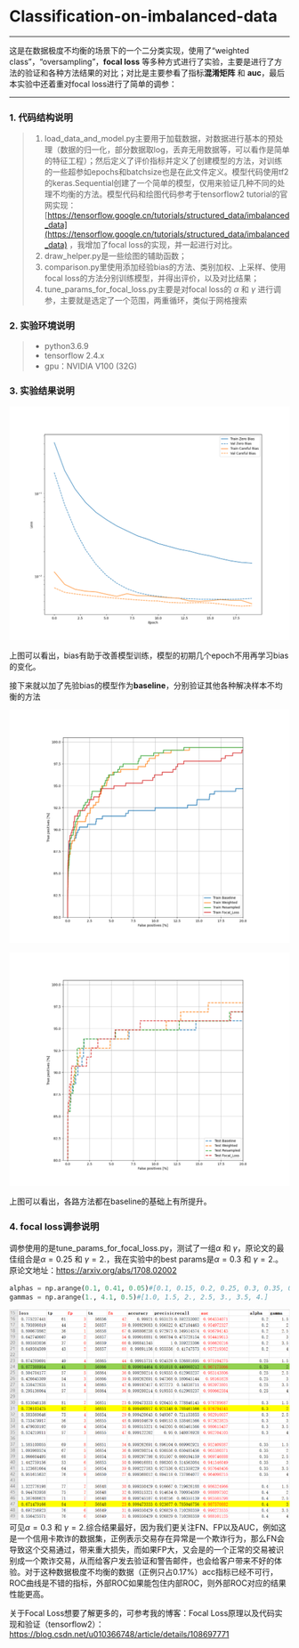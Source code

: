 # Classification-on-imbalanced-data

------

这是在数据极度不均衡的场景下的一个二分类实现，使用了“weighted class”，“oversampling”，**focal loss** 等多种方式进行了实验，主要是进行了方法的验证和各种方法结果的对比；对比是主要参看了指标**混淆矩阵** 和 **auc**，最后本实验中还着重对focal loss进行了简单的调参：

------

### 1. 代码结构说明
> 1. load_data_and_model.py主要用于加载数据，对数据进行基本的预处理（数据的归一化，部分数据取log，丢弃无用数据等，可以看作是简单的特征工程）；然后定义了评价指标并定义了创建模型的方法，对训练的一些超参如epochs和batchsize也是在此文件定义。模型代码使用tf2的keras.Sequential创建了一个简单的模型，仅用来验证几种不同的处理不均衡的方法。模型代码和绘图代码参考于tensorflow2 tutorial的官网实现：[https://tensorflow.google.cn/tutorials/structured_data/imbalanced_data](https://tensorflow.google.cn/tutorials/structured_data/imbalanced_data) ，我增加了focal loss的实现，并一起进行对比。
> 2. draw_helper.py是一些绘图的辅助函数；
> 3. comparison.py里使用添加经验bias的方法、类别加权、上采样、使用focal loss的方法分别训练模型，并得出评价，以及对比结果；
> 4. tune_params_for_focal_loss.py主要是对focal loss的 $\alpha$ 和 $\gamma$ 进行调参，主要就是选定了一个范围，两重循环，类似于网格搜索

### 2. 实验环境说明

> * python3.6.9
> * tensorflow 2.4.x
> * gpu：NVIDIA V100 (32G)


### 3. 实验结果说明

![增加先验bias后结果对比图](./Classification/src/imbalanced/imgs/bias_helped.png)

上图可以看出，bias有助于改善模型训练，模型的初期几个epoch不用再学习bias的变化。

接下来就以加了先验bias的模型作为**baseline**，分别验证其他各种解决样本不均衡的方法

![各种方法的训练结果对比图](./Classification/src/imbalanced/imgs/training_roc_comparison.png)

![各种方法的测试结果对比图](./Classification/src/imbalanced/imgs/testing_roc_comparison.png)

上图可以看出，各路方法都在baseline的基础上有所提升。

### 4. focal loss调参说明

调参使用的是tune_params_for_focal_loss.py，测试了一组$\alpha$ 和 $\gamma$，原论文的最佳组合是$\alpha=0.25$ 和 $\gamma=2.$，我在实验中的best params是$\alpha=0.3$ 和 $\gamma=2.$。原论文地址：https://arxiv.org/abs/1708.02002
```python
alphas = np.arange(0.1, 0.41, 0.05)#[0.1, 0.15, 0.2, 0.25, 0.3, 0.35, 0.4]
gammas = np.arange(1., 4.1, 0.5)#[1.0, 1.5, 2., 2.5, 3., 3.5, 4.]
```
![focal loss调参结果](./Classification/src/imbalanced/imgs/tune_params.jpg)
可见$\alpha=0.3$ 和 $\gamma=2.$综合结果最好，因为我们更关注FN、FP以及AUC，例如这是一个信用卡欺诈的数据集，正例表示交易存在异常是一个欺诈行为，那么FN会导致这个交易通过，带来重大损失，而如果FP大，又会是的一个正常的交易被识别成一个欺诈交易，从而给客户发去验证和警告邮件，也会给客户带来不好的体验。对于这种数据极度不均衡的数据（正例只占0.17%）acc指标已经不可行，ROC曲线是不错的指标，外部ROC如果能包住内部ROC，则外部ROC对应的结果性能更高。

关于Focal Loss想要了解更多的，可参考我的博客：Focal Loss原理以及代码实现和验证（tensorflow2）：https://blog.csdn.net/u010366748/article/details/108697771
